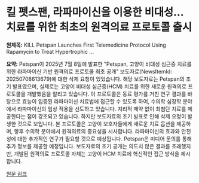 # 킬 펫스팬, 라파마이신을 이용한 비대성… 치료를 위한 최초의 원격의료 프로토콜 출시

**원제목:** KILL Petspan Launches First Telemedicine Protocol Using Rapamycin to Treat Hypertrophic ...

**요약:** Petspan이 2025년 7월 8일에 발표한 "Petspan, 고양이 비대성 심근증 치료를 위한 라파마이신 기반 원격의료 프로토콜 최초 공개" 보도자료(NewsItemId: 20250708613679)에 대한 삭제 요청이 있었습니다.  해당 보도자료는 Petspan의 조기 발표였으며,  실제로는 고양이 비대성 심근증(HCM) 치료를 위한 새로운 원격의료 프로토콜을 개발했음을 알리고 있습니다. 이 프로토콜은 동료 평가를 거친 연구 결과를 바탕으로 효능이 입증된 라파마이신 치료법에 접근할 수 있도록 하여, 수의학 심장학 분야에서 라파마이신의 임상 적용을 선도하고 있습니다.  지리적 제약 없이 최첨단 치료를 제공한다는 점이 강조되고 있습니다.  하지만 보도자료의 조기 발표로 인해 삭제 요청이 발생한 것으로 보입니다.  본 프로토콜은 고양이 보호자들에게 새로운 치료 옵션을 제공하며, 향후 수의학 분야에서 원격의료의 중요성을 시사합니다.  라파마이신의 효과와 안전성에 대한 추가적인 연구가 필요할 것으로 예상됩니다.  Petspan은 미디어 문의를 통해 추가 정보를 제공할 예정입니다.  보도자료의 조기 공개는 의도치 않은 결과를 초래했지만,  개발된 원격의료 프로토콜 자체는 고양이 HCM 치료에 혁신적인 접근 방식을 제시합니다.

[원문 링크](https://markets.financialcontent.com/stocks/article/bizwire-2025-7-8-petspan-launches-first-telemedicine-protocol-using-rapamycin-to-treat-hypertrophic-cardiomyopathy-in-cats)
